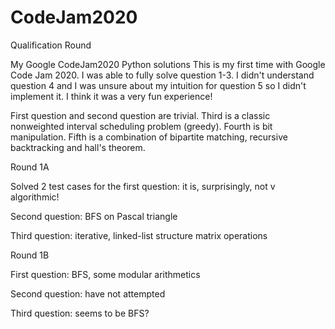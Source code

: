 # CodeJam2020

Qualification Round

My Google CodeJam2020 Python solutions 
This is my first time with Google Code Jam 2020. I was able to fully solve question 1-3. I didn't understand question 4 
and I was unsure about my intuition for question 5 so I didn't implement it. I think it was a very fun experience! 

First question and second question are trivial. Third is a classic nonweighted interval scheduling problem (greedy). Fourth is bit manipulation. Fifth is a combination of bipartite matching, recursive backtracking and hall's theorem. 

Round 1A 

Solved 2 test cases for the first question: it is, surprisingly, not v algorithmic! 

Second question: BFS on Pascal triangle

Third question: iterative, linked-list structure matrix operations 


Round 1B

First question: BFS, some modular arithmetics

Second question: have not attempted 

Third question: seems to be BFS? 

